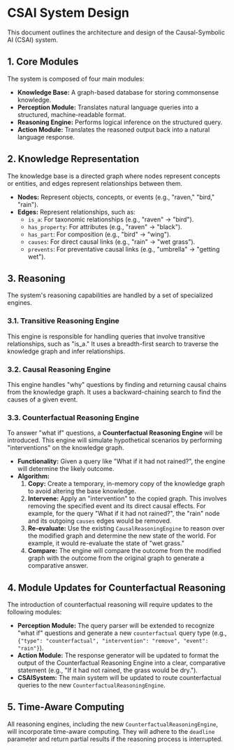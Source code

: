 # CSAI System Design

This document outlines the architecture and design of the Causal-Symbolic AI (CSAI) system.

## 1. Core Modules

The system is composed of four main modules:

*   **Knowledge Base:** A graph-based database for storing commonsense knowledge.
*   **Perception Module:** Translates natural language queries into a structured, machine-readable format.
*   **Reasoning Engine:** Performs logical inference on the structured query.
*   **Action Module:** Translates the reasoned output back into a natural language response.

## 2. Knowledge Representation

The knowledge base is a directed graph where nodes represent concepts or entities, and edges represent relationships between them.

*   **Nodes:** Represent objects, concepts, or events (e.g., "raven," "bird," "rain").
*   **Edges:** Represent relationships, such as:
    *   `is_a`: For taxonomic relationships (e.g., "raven" -> "bird").
    *   `has_property`: For attributes (e.g., "raven" -> "black").
    *   `has_part`: For composition (e.g., "bird" -> "wing").
    *   `causes`: For direct causal links (e.g., "rain" -> "wet grass").
    *   `prevents`: For preventative causal links (e.g., "umbrella" -> "getting wet").

## 3. Reasoning

The system's reasoning capabilities are handled by a set of specialized engines.

### 3.1. Transitive Reasoning Engine

This engine is responsible for handling queries that involve transitive relationships, such as "is_a." It uses a breadth-first search to traverse the knowledge graph and infer relationships.

### 3.2. Causal Reasoning Engine

This engine handles "why" questions by finding and returning causal chains from the knowledge graph. It uses a backward-chaining search to find the causes of a given event.

### 3.3. Counterfactual Reasoning Engine

To answer "what if" questions, a **Counterfactual Reasoning Engine** will be introduced. This engine will simulate hypothetical scenarios by performing "interventions" on the knowledge graph.

*   **Functionality:** Given a query like "What if it had not rained?", the engine will determine the likely outcome.
*   **Algorithm:**
    1.  **Copy:** Create a temporary, in-memory copy of the knowledge graph to avoid altering the base knowledge.
    2.  **Intervene:** Apply an "intervention" to the copied graph. This involves removing the specified event and its direct causal effects. For example, for the query "What if it had not rained?", the "rain" node and its outgoing `causes` edges would be removed.
    3.  **Re-evaluate:** Use the existing `CausalReasoningEngine` to reason over the modified graph and determine the new state of the world. For example, it would re-evaluate the state of "wet grass."
    4.  **Compare:** The engine will compare the outcome from the modified graph with the outcome from the original graph to generate a comparative answer.

## 4. Module Updates for Counterfactual Reasoning

The introduction of counterfactual reasoning will require updates to the following modules:

*   **Perception Module:** The query parser will be extended to recognize "what if" questions and generate a new `counterfactual` query type (e.g., `{"type": "counterfactual", "intervention": "remove", "event": "rain"}`).
*   **Action Module:** The response generator will be updated to format the output of the Counterfactual Reasoning Engine into a clear, comparative statement (e.g., "If it had not rained, the grass would be dry.").
*   **CSAISystem:** The main system will be updated to route counterfactual queries to the new `CounterfactualReasoningEngine`.

## 5. Time-Aware Computing

All reasoning engines, including the new `CounterfactualReasoningEngine`, will incorporate time-aware computing. They will adhere to the `deadline` parameter and return partial results if the reasoning process is interrupted.
